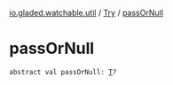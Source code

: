 [io.gladed.watchable.util](../index.md) / [Try](index.md) / [passOrNull](./pass-or-null.md)

# passOrNull

`abstract val passOrNull: `[`T`](index.md#T)`?`